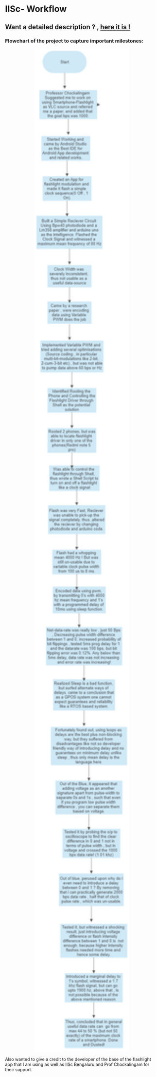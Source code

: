 # IISc- Workflow

## Want a detailed description ? , [here it is  !](https://vikramsvdd.github.io/) 

### Flowchart of the project to capture important milestones:

<p align="center">
  <img width="313" height="3295" src="/Results/Smartphone_Flashlight_Workflow_Flowchart.png">
</p>


Also wanted to give a credit to the developer of the base of the flashlight app that I am using as well as IISc Bengaluru and Prof Chockalingam for their support.
